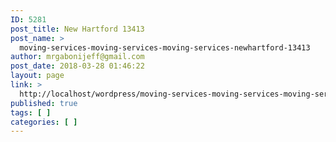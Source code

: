 ```yaml
---
ID: 5281
post_title: New Hartford 13413
post_name: >
  moving-services-moving-services-moving-services-newhartford-13413
author: mrgabonijeff@gmail.com
post_date: 2018-03-28 01:46:22
layout: page
link: >
  http://localhost/wordpress/moving-services-moving-services-moving-services-newhartford-13413/
published: true
tags: [ ]
categories: [ ]
---
```

